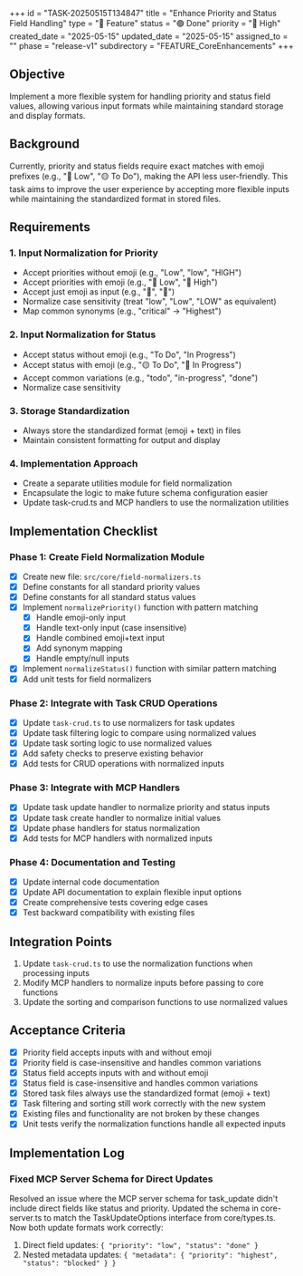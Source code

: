 +++
id = "TASK-20250515T134847"
title = "Enhance Priority and Status Field Handling"
type = "🌟 Feature"
status = "🟢 Done"
priority = "🔼 High"
created_date = "2025-05-15"
updated_date = "2025-05-15"
assigned_to = ""
phase = "release-v1"
subdirectory = "FEATURE_CoreEnhancements"
+++

## Objective

Implement a more flexible system for handling priority and status field values, allowing various input formats while maintaining standard storage and display formats.

## Background

Currently, priority and status fields require exact matches with emoji prefixes (e.g., "🔽 Low", "🟡 To Do"), making the API less user-friendly. This task aims to improve the user experience by accepting more flexible inputs while maintaining the standardized format in stored files.

## Requirements

### 1. Input Normalization for Priority
   - Accept priorities without emoji (e.g., "Low", "low", "HIGH")
   - Accept priorities with emoji (e.g., "🔽 Low", "🔼 High")
   - Accept just emoji as input (e.g., "🔽", "🔼")
   - Normalize case sensitivity (treat "low", "Low", "LOW" as equivalent)
   - Map common synonyms (e.g., "critical" → "Highest")

### 2. Input Normalization for Status
   - Accept status without emoji (e.g., "To Do", "In Progress")
   - Accept status with emoji (e.g., "🟡 To Do", "🔵 In Progress")
   - Accept common variations (e.g., "todo", "in-progress", "done")
   - Normalize case sensitivity

### 3. Storage Standardization
   - Always store the standardized format (emoji + text) in files
   - Maintain consistent formatting for output and display

### 4. Implementation Approach
   - Create a separate utilities module for field normalization
   - Encapsulate the logic to make future schema configuration easier
   - Update task-crud.ts and MCP handlers to use the normalization utilities

## Implementation Checklist

### Phase 1: Create Field Normalization Module
- [x] Create new file: `src/core/field-normalizers.ts`
- [x] Define constants for all standard priority values
- [x] Define constants for all standard status values
- [x] Implement `normalizePriority()` function with pattern matching
  - [x] Handle emoji-only input
  - [x] Handle text-only input (case insensitive)
  - [x] Handle combined emoji+text input
  - [x] Add synonym mapping
  - [x] Handle empty/null inputs
- [x] Implement `normalizeStatus()` function with similar pattern matching
- [x] Add unit tests for field normalizers

### Phase 2: Integrate with Task CRUD Operations
- [x] Update `task-crud.ts` to use normalizers for task updates
- [x] Update task filtering logic to compare using normalized values
- [x] Update task sorting logic to use normalized values
- [x] Add safety checks to preserve existing behavior
- [x] Add tests for CRUD operations with normalized inputs

### Phase 3: Integrate with MCP Handlers
- [x] Update task update handler to normalize priority and status inputs
- [x] Update task create handler to normalize initial values
- [x] Update phase handlers for status normalization
- [x] Add tests for MCP handlers with normalized inputs

### Phase 4: Documentation and Testing
- [x] Update internal code documentation
- [x] Update API documentation to explain flexible input options
- [x] Create comprehensive tests covering edge cases
- [x] Test backward compatibility with existing files

## Integration Points

1. Update `task-crud.ts` to use the normalization functions when processing inputs
2. Modify MCP handlers to normalize inputs before passing to core functions
3. Update the sorting and comparison functions to use normalized values

## Acceptance Criteria

- [x] Priority field accepts inputs with and without emoji
- [x] Priority field is case-insensitive and handles common variations
- [x] Status field accepts inputs with and without emoji
- [x] Status field is case-insensitive and handles common variations
- [x] Stored task files always use the standardized format (emoji + text)
- [x] Task filtering and sorting still work correctly with the new system
- [x] Existing files and functionality are not broken by these changes
- [x] Unit tests verify the normalization functions handle all expected inputs

## Implementation Log

### Fixed MCP Server Schema for Direct Updates

Resolved an issue where the MCP server schema for task_update didn't include direct fields like status and priority. Updated the schema in core-server.ts to match the TaskUpdateOptions interface from core/types.ts. Now both update formats work correctly:

1. Direct field updates: `{ "priority": "low", "status": "done" }`
2. Nested metadata updates: `{ "metadata": { "priority": "highest", "status": "blocked" } }`
